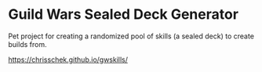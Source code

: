 # Guild Wars Sealed Deck Generator

Pet project for creating a randomized pool of skills (a sealed deck) to create builds from.

https://chrisschek.github.io/gwskills/
